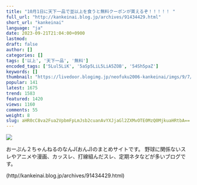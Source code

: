 ```yaml
---
title: "10月1日に天下一品で並以上を食うと無料クーポンが貰えるぞ！！！！！ "
full_url: "http://kankeinai.blog.jp/archives/91434429.html"
short_url: "kankeinai"
language: "ja"
date: 2023-09-21T21:04:00+0900
lastmod: 
draft: false
author: []
categories: []
tags: ['以上', '天下一品', '無料']
encoded_tags: ['5Lul5LiK', '5aSp5LiL5LiA5ZOB', '54Sh5paZ']
keywords: []
thumbnail: "https://livedoor.blogimg.jp/neofuku2006-kankeinai/imgs/9/7/97df04a2-s.jpg"
popular: 141
latest: 1675
trend: 1583
featured: 1420
views: 1160
comments: 55
weight: 8
slug: aHR0cC8va2Fua2VpbmFpLmJsb2cuanAvYXJjaGl2ZXMvOTE0MzQ0MjkuaHRtbA==
---
```


![](https://livedoor.blogimg.jp/neofuku2006-kankeinai/imgs/9/7/97df04a2-s.jpg)

<div> <p id='blog-description'>おーぷん２ちゃんねるのなんJ(おんJ)のまとめサイトです。 野球に関係ないスレやアニメや漫画、カッスレ、打線組んだスレ、定期ネタなどが多いブログです。</p> </div>

(http//kankeinai.blog.jp/archives/91434429.html)
